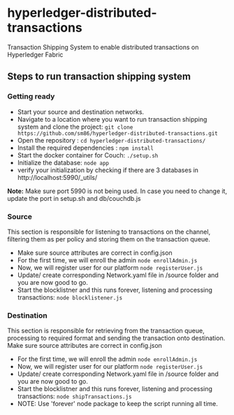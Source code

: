 # hyperledger-distributed-transactions
Transaction Shipping System to enable distributed transactions on Hyperledger Fabric

## Steps to run transaction shipping system

### Getting ready
* Start your source and destination networks.
* Navigate to a location where you want to run transaction shipping system and clone the project:
`git clone https://github.com/sm86/hyperledger-distributed-transactions.git`
* Open the repository : `cd hyperledger-distributed-transactions/`
* Install the required dependencies : `npm install`
* Start the docker container for Couch: `./setup.sh `
* Initialize the database: `node app`
* verify your initialization by checking if there are 3 databases in http://localhost:5990/_utils/

**Note:** Make sure port 5990 is not being used. In case you need to change it, update the port in setup.sh and db/couchdb.js

### Source 
This section is responsible for listening to transactions on the channel, filtering them as per policy and storing them on the transaction queue. 
* Make sure source attributes are correct in config.json
* For the first time, we will enroll the admin `node enrollAdmin.js`
* Now, we will register user for our platform  `node registerUser.js`
* Update/ create corresponding Network.yaml file in /source folder and you are now good to go.
* Start the blocklistner and this runs forever, listening and processing transactions:  `node blocklistener.js` 

### Destination
This section is responsible for retrieving from the transaction queue, processing to required format and sending the transaction onto destination.
Make sure source attributes are correct in config.json
* For the first time, we will enroll the admin `node enrollAdmin.js`
* Now, we will register user for our platform  `node registerUser.js`
* Update/ create corresponding Network.yaml file in /source folder and you are now good to go.
* Start the blocklistner and this runs forever, listening and processing transactions:  `node shipTransactions.js`
* NOTE: Use 'forever' node package to keep the script running all time. 
